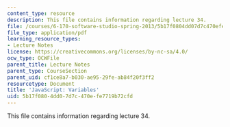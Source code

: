 ```yaml
---
content_type: resource
description: This file contains information regarding lecture 34.
file: /courses/6-170-software-studio-spring-2013/5b17f0804dd07d7c470efe7719b72cfd_MIT6_170S13_34-java-var.pdf
file_type: application/pdf
learning_resource_types:
- Lecture Notes
license: https://creativecommons.org/licenses/by-nc-sa/4.0/
ocw_type: OCWFile
parent_title: Lecture Notes
parent_type: CourseSection
parent_uid: cf1ce8a7-b030-ae95-29fe-ab84f20f3ff2
resourcetype: Document
title: 'JavaScript: Variables'
uid: 5b17f080-4dd0-7d7c-470e-fe7719b72cfd
---
```

This file contains information regarding lecture 34.
